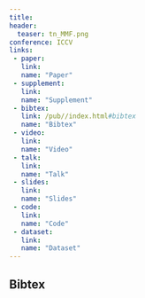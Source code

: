 ```yaml
---
title: 
header:
  teaser: tn_MMF.png
conference: ICCV
links: 
 - paper: 
   link: 
   name: "Paper"
 - supplement: 
   link: 
   name: "Supplement"
 - bibtex: 
   link: /pub//index.html#bibtex
   name: "Bibtex"
 - video: 
   link: 
   name: "Video"
 - talk: 
   link: 
   name: "Talk"
 - slides: 
   link: 
   name: "Slides"
 - code: 
   link: 
   name: "Code"
 - dataset: 
   link: 
   name: "Dataset"
---
```


## Bibtex <a id="bibtex"></a>
```
```
